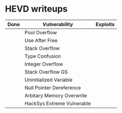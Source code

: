 # HEVD writeups
| Done | Vulnerability | Exploits | 
| ---- | ------------- | -------- |
|  | Pool Overflow |  |
|  | Use After Free |  |
|  | Stack Overflow |  |
|  | Type Confusion |  |
|  | Integer Overflow |  |
|  | Stack Overflow GS |  |
|  | Uninitialized Variable |  |
|  | Null Pointer Dereference |  |
|  | Arbitary Memory Overwrite |  |
|  | HackSys Extreme Vulnerable |  |









